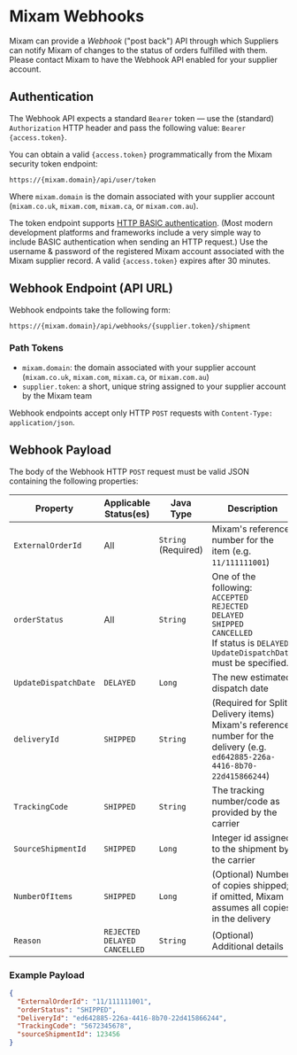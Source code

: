 # Mixam Webhooks

Mixam can provide a _Webhook_ ("post back") API through which Suppliers can notify Mixam of changes 
to the status of orders fulfilled with them. Please contact Mixam to have the Webhook API enabled 
for your supplier account.

## Authentication

The Webhook API expects a standard `Bearer` token — use the (standard) `Authorization`
HTTP header and pass the following value: `Bearer {access.token}`.

You can obtain a valid `{access.token}` programmatically from the Mixam security token endpoint:

```shell
https://{mixam.domain}/api/user/token
```

Where `mixam.domain` is the domain associated with your supplier account (`mixam.co.uk`,
`mixam.com`, `mixam.ca`, or `mixam.com.au`).

The token endpoint supports [HTTP BASIC authentication](). (Most modern development platforms and
frameworks include a very simple way to include BASIC authentication when sending an HTTP request.)
Use the username & password of the registered Mixam account associated with the Mixam supplier
record. A valid `{access.token}` expires after 30 minutes.

## Webhook Endpoint (API URL)

Webhook endpoints take the following form:

```shell
https://{mixam.domain}/api/webhooks/{supplier.token}/shipment
```

### Path Tokens

  - `mixam.domain`: the domain associated with your supplier account (`mixam.co.uk`, `mixam.com`, `mixam.ca`, or `mixam.com.au`)
  - `supplier.token`: a short, unique string assigned to your supplier account by the Mixam team

Webhook endpoints accept only HTTP `POST` requests with `Content-Type: application/json`.

## Webhook Payload

The body of the Webhook HTTP `POST` request must be valid JSON containing the following properties:

| Property | Applicable Status(es) | Java Type | Description |
|---|---|---|---|
| `ExternalOrderId` | All | `String` (Required) | Mixam's reference number for the item (e.g. `11/111111001`) |
| `orderStatus` | All | `String` | One of the following:<br>`ACCEPTED`<br>`REJECTED`<br>`DELAYED`<br>`SHIPPED`<br>`CANCELLED`<br>If status is `DELAYED`, `UpdateDispatchDate` must be specified. |
| `UpdateDispatchDate` | `DELAYED` | `Long` | The new estimated dispatch date  |
| `deliveryId` | `SHIPPED` | `String` | (Required for Split Delivery items) Mixam's reference number for the delivery (e.g. `ed642885-226a-4416-8b70-22d415866244`) |
| `TrackingCode` | `SHIPPED` | `String` | The tracking number/code as provided by the carrier |
| `SourceShipmentId` | `SHIPPED` | `Long` | Integer id assigned to the shipment by the carrier |
| `NumberOfItems` | `SHIPPED` | `Long` | (Optional) Number of copies shipped; if omitted, Mixam assumes all copies in the delivery |
| `Reason` | `REJECTED`<br>`DELAYED`<br>`CANCELLED` | `String` | (Optional) Additional details |

### Example Payload

```json
{
  "ExternalOrderId": "11/111111001",
  "orderStatus": "SHIPPED",
  "DeliveryId": "ed642885-226a-4416-8b70-22d415866244",
  "TrackingCode": "5672345678",
  "sourceShipmentId": 123456
}
```

[HTTP BASIC authentication]:https://en.wikipedia.org/wiki/Basic_access_authentication
